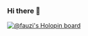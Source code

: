 ### Hi there 👋

[![@fauzi's Holopin board](https://holopin.me/fauzi)](https://holopin.io/@fauzi)

<!--
**FauziIrhamPulungan/FauziIrhamPulungan** is a ✨ _special_ ✨ repository because its `README.md` (this file) appears on your GitHub profile.

Here are some ideas to get you started:

- 🔭 I’m currently working on ...
- 🌱 I’m currently learning ...
- 👯 I’m looking to collaborate on ...
- 🤔 I’m looking for help with ...
- 💬 Ask me about ...
- 📫 How to reach me: ...
- 😄 Pronouns: ...
- ⚡ Fun fact: ...
-->
